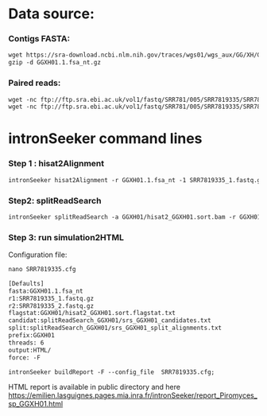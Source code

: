 Data source:
============

### Contigs FASTA: 

```diff
wget https://sra-download.ncbi.nlm.nih.gov/traces/wgs01/wgs_aux/GG/XH/GGXH01/GGXH01.1.fsa_nt.gz
gzip -d GGXH01.1.fsa_nt.gz
```

### Paired reads:

```diff
wget -nc ftp://ftp.sra.ebi.ac.uk/vol1/fastq/SRR781/005/SRR7819335/SRR7819335_1.fastq.gz
wget -nc ftp://ftp.sra.ebi.ac.uk/vol1/fastq/SRR781/005/SRR7819335/SRR7819335_2.fastq.gz

```

intronSeeker command lines
============================

### Step 1 : hisat2Alignment

```diff
intronSeeker hisat2Alignment -r GGXH01.1.fsa_nt -1 SRR7819335_1.fastq.gz -2 SRR7819335_2.fastq.gz --prefix GGXH01 -o GGXH01 -t 12
```

### Step2: splitReadSearch

```diff
intronSeeker splitReadSearch -a GGXH01/hisat2_GGXH01.sort.bam -r GGXH01.1.fsa_nt --prefix GGXH01 --output splitReadSearch_GGXH01
```

### Step 3: run simulation2HTML

Configuration file:

```diff
nano SRR7819335.cfg
```

```diff
[Defaults]
fasta:GGXH01.1.fsa_nt
r1:SRR7819335_1.fastq.gz
r2:SRR7819335_2.fastq.gz
flagstat:GGXH01/hisat2_GGXH01.sort.flagstat.txt
candidat:splitReadSearch_GGXH01/srs_GGXH01_candidates.txt
split:splitReadSearch_GGXH01/srs_GGXH01_split_alignments.txt
prefix:GGXH01
threads: 6                
output:HTML/
force: -F
```


```diff
intronSeeker buildReport -F --config_file  SRR7819335.cfg;

```

HTML report is available in public directory and here https://emilien.lasguignes.pages.mia.inra.fr/intronSeeker/report_Piromyces_sp_GGXH01.html

